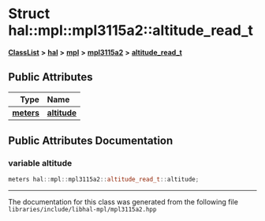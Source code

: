 

# Struct hal::mpl::mpl3115a2::altitude\_read\_t



[**ClassList**](annotated.md) **>** [**hal**](namespacehal.md) **>** [**mpl**](namespacehal_1_1mpl.md) **>** [**mpl3115a2**](classhal_1_1mpl_1_1mpl3115a2.md) **>** [**altitude\_read\_t**](structhal_1_1mpl_1_1mpl3115a2_1_1altitude__read__t.md)


























## Public Attributes

| Type | Name |
| ---: | :--- |
|  [**meters**](namespacehal.md#typedef-meters) | [**altitude**](#variable-altitude)  <br> |












































## Public Attributes Documentation




### variable altitude 

```C++
meters hal::mpl::mpl3115a2::altitude_read_t::altitude;
```




------------------------------
The documentation for this class was generated from the following file `libraries/include/libhal-mpl/mpl3115a2.hpp`

